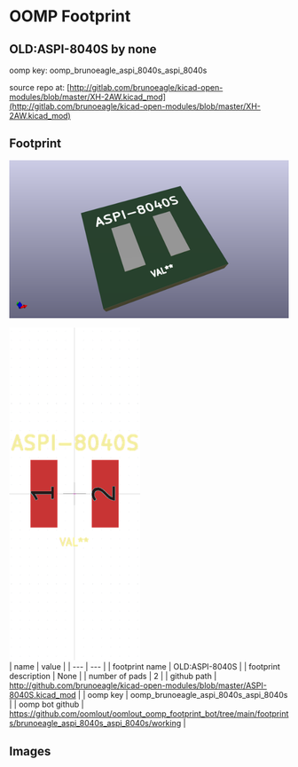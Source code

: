 # OOMP Footprint  
## OLD:ASPI-8040S  by none  
  
oomp key: oomp_brunoeagle_aspi_8040s_aspi_8040s  
  
source repo at: [http://gitlab.com/brunoeagle/kicad-open-modules/blob/master/XH-2AW.kicad_mod](http://gitlab.com/brunoeagle/kicad-open-modules/blob/master/XH-2AW.kicad_mod)  
## Footprint  
  
[![working_kicad_pcb_3d.png](working_kicad_pcb_3d_600.png)](working_kicad_pcb_3d.png)  
  
[![working.png](working_600.png)](working.png)  
| name | value | 
| --- | --- | 
| footprint name | OLD:ASPI-8040S | 
| footprint description | None | 
| number of pads | 2 | 
| github path | http://github.com/brunoeagle/kicad-open-modules/blob/master/ASPI-8040S.kicad_mod | 
| oomp key | oomp_brunoeagle_aspi_8040s_aspi_8040s | 
| oomp bot github | https://github.com/oomlout/oomlout_oomp_footprint_bot/tree/main/footprints/brunoeagle_aspi_8040s_aspi_8040s/working | 
## Images  
